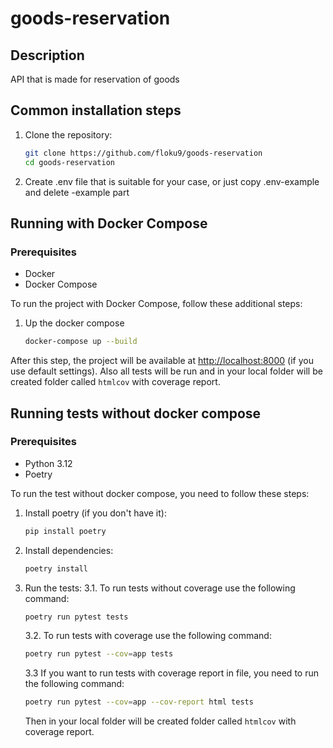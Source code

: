 # goods-reservation

## Description

API that is made for reservation of goods

## Common installation steps

1. Clone the repository:

   ```bash
   git clone https://github.com/floku9/goods-reservation
   cd goods-reservation
   ```

2. Create .env file that is suitable for your case, or just copy .env-example and delete -example part

## Running with Docker Compose

### Prerequisites

- Docker
- Docker Compose

To run the project with Docker Compose, follow these additional steps:

1. Up the docker compose

    ```bash
    docker-compose up --build
    ```

After this step, the project will be available at <http://localhost:8000> (if you use default settings). Also all tests will be run and in your
local folder will be created folder called `htmlcov` with coverage report.

## Running tests without docker compose

### Prerequisites

- Python 3.12
- Poetry

To run the test without docker compose, you need to follow these steps:

1. Install poetry (if you don't have it):

    ```bash
    pip install poetry
    ```

2. Install dependencies:

    ```bash
    poetry install
    ```

3. Run the tests:
    3.1. To run tests without coverage use the following command:

    ```bash
    poetry run pytest tests
    ```

    3.2. To run tests with coverage use the following command:

    ```bash
    poetry run pytest --cov=app tests
    ```

    3.3 If you want to run tests with coverage report in file, you need to run the following command:

    ```bash
    poetry run pytest --cov=app --cov-report html tests
    ```

    Then in your local folder will be created folder called `htmlcov` with coverage report.
